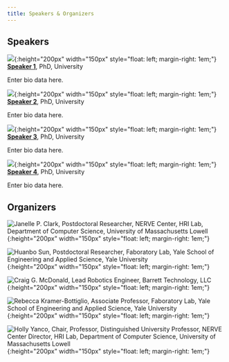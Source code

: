 ```yaml
---
title: Speakers & Organizers
---
```


## Speakers


![](/assets/images/LogoNoText.png){:height="200px" width="150px" style="float: left; margin-right: 1em;"}
**[Speaker 1](https://ieee-iros.org/)**, PhD, University

Enter bio data here. 

![](/assets/images/LogoNoText.png){:height="200px" width="150px" style="float: left; margin-right: 1em;"}
**[Speaker 2](https://ieee-iros.org/)**, PhD, University

Enter bio data here. 

![](/assets/images/LogoNoText.png){:height="200px" width="150px" style="float: left; margin-right: 1em;"}
**[Speaker 3](https://ieee-iros.org/)**, PhD, University

Enter bio data here. 

![](/assets/images/LogoNoText.png){:height="200px" width="150px" style="float: left; margin-right: 1em;"}
**[Speaker 4](https://ieee-iros.org/)**, PhD, University

Enter bio data here. 


## Organizers

![**[Janelle P. Clark](http://www.linkedin.com/in/janelle-clark)**, Postdoctoral Researcher, NERVE Center, HRI Lab, Department of Computer Science, University of Massachusetts Lowell](/assets/images/jclark.jpg){:height="200px" width="150px" style="float: left; margin-right: 1em;"}

![**[Huanbo Sun](https://is.mpg.de/person/shuanbo)**, Postdoctoral Researcher, Faboratory Lab, Yale School of Engineering and Applied Science, Yale University](/assets/images/Huanbo.png){:height="200px" width="150px" style="float: left; margin-right: 1em;"}


![**[Craig G. McDonald](http://www.linkedin.com/in/craig-g-mcdonald)**, Lead Robotics Engineer, Barrett Technology, LLC](/assets/images/cmcdonald.jpg){:height="200px" width="150px" style="float: left; margin-right: 1em;"}


![**[Rebecca Kramer-Bottiglio]([https://is.mpg.de/person/shuanbo](https://seas.yale.edu/faculty-research/faculty-directory/rebecca-kramer-bottiglio))**, Associate Professor, Faboratory Lab, Yale School of Engineering and Applied Science, Yale University](/assets/images/Rebecca.jpg){:height="200px" width="150px" style="float: left; margin-right: 1em;"}


![**[Holly Yanco](https://www.linkedin.com/in/holly-yanco-59018313)**, Chair, Professor, Distinguished University Professor, NERVE Center Director, HRI Lab, Department of Computer Science, University of Massachusetts Lowell](/assets/images/Yanco.jpg){:height="200px" width="150px" style="float: left; margin-right: 1em;"}

